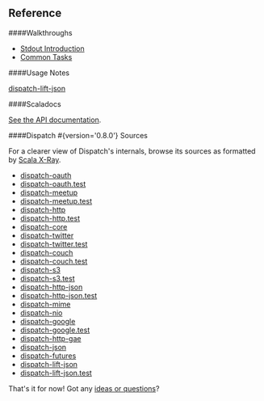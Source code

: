 Reference
---------

####Walkthroughs

* [Stdout Introduction][walk] 
* [Common Tasks][tasks]

[walk]:Stdout_Walkthrough
[tasks]:Common_Tasks

####Usage Notes

[dispatch-lift-json][lift]

[lift]:Lift-JSON


####Scaladocs

[See the API documentation][scaladoc].

[scaladoc]:http://databinder.net/dispatch-doc/

####Dispatch #{version='0.8.0'} Sources

For a clearer view of Dispatch's internals, browse its sources as formatted by [Scala X-Ray][sxr].

* [dispatch-oauth](http://sourced.implicit.ly/net.databinder/dispatch-oauth/#{version}/index.html)
* [dispatch-oauth.test](http://sourced.implicit.ly/net.databinder/dispatch-oauth.test/#{version}/index.html)
* [dispatch-meetup](http://sourced.implicit.ly/net.databinder/dispatch-meetup/#{version}/index.html)
* [dispatch-meetup.test](http://sourced.implicit.ly/net.databinder/dispatch-meetup.test/#{version}/index.html)
* [dispatch-http](http://sourced.implicit.ly/net.databinder/dispatch-http/#{version}/index.html)
* [dispatch-http.test](http://sourced.implicit.ly/net.databinder/dispatch-http.test/#{version}/index.html)
* [dispatch-core](http://sourced.implicit.ly/net.databinder/dispatch-core/#{version}/index.html)
* [dispatch-twitter](http://sourced.implicit.ly/net.databinder/dispatch-twitter/#{version}/index.html)
* [dispatch-twitter.test](http://sourced.implicit.ly/net.databinder/dispatch-twitter.test/#{version}/index.html)
* [dispatch-couch](http://sourced.implicit.ly/net.databinder/dispatch-couch/#{version}/index.html)
* [dispatch-couch.test](http://sourced.implicit.ly/net.databinder/dispatch-couch.test/#{version}/index.html)
* [dispatch-s3](http://sourced.implicit.ly/net.databinder/dispatch-s3/#{version}/index.html)
* [dispatch-s3.test](http://sourced.implicit.ly/net.databinder/dispatch-s3.test/#{version}/index.html)
* [dispatch-http-json](http://sourced.implicit.ly/net.databinder/dispatch-http-json/#{version}/index.html)
* [dispatch-http-json.test](http://sourced.implicit.ly/net.databinder/dispatch-http-json.test/#{version}/index.html)
* [dispatch-mime](http://sourced.implicit.ly/net.databinder/dispatch-mime/#{version}/index.html)
* [dispatch-nio](http://sourced.implicit.ly/net.databinder/dispatch-nio/#{version}/index.html)
* [dispatch-google](http://sourced.implicit.ly/net.databinder/dispatch-google/#{version}/index.html)
* [dispatch-google.test](http://sourced.implicit.ly/net.databinder/dispatch-google.test/#{version}/index.html)
* [dispatch-http-gae](http://sourced.implicit.ly/net.databinder/dispatch-http-gae/#{version}/index.html)
* [dispatch-json](http://sourced.implicit.ly/net.databinder/dispatch-json/#{version}/index.html)
* [dispatch-futures](http://sourced.implicit.ly/net.databinder/dispatch-futures/#{version}/index.html)
* [dispatch-lift-json](http://sourced.implicit.ly/net.databinder/dispatch-lift-json/#{version}/index.html)
* [dispatch-lift-json.test](http://sourced.implicit.ly/net.databinder/dispatch-lift-json.test/#{version}/index.html)


[sxr]:http://github.com/harrah/browse/tree/master
[doc]:/dispatch-doc/

That's it for now! Got any [ideas or questions][talk]?

[talk]:/dispatch/Talk
